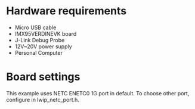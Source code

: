 Hardware requirements
===================
- Micro USB cable
- IMX95VERDINEVK board
- J-Link Debug Probe
- 12V~20V power supply
- Personal Computer

Board settings
============
This example uses NETC ENETC0 1G port in default. To choose other port, configure in lwip_netc_port.h.
